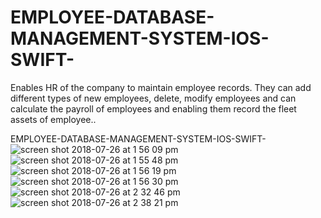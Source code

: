 # EMPLOYEE-DATABASE-MANAGEMENT-SYSTEM-IOS-SWIFT-

Enables HR of the company to maintain employee records. They can add different types of new employees, delete, modify employees and can calculate the payroll of employees and enabling them record the fleet assets of employee.. 



EMPLOYEE-DATABASE-MANAGEMENT-SYSTEM-IOS-SWIFT-
![screen shot 2018-07-26 at 1 56 09 pm](https://user-images.githubusercontent.com/39009985/43281418-9f1bf8e0-90e1-11e8-97bc-7fd186e47c9e.png)
![screen shot 2018-07-26 at 1 55 48 pm](https://user-images.githubusercontent.com/39009985/43281419-9f31690a-90e1-11e8-8a68-a5096d055e9d.png)
![screen shot 2018-07-26 at 1 56 19 pm](https://user-images.githubusercontent.com/39009985/43281420-9f3fec82-90e1-11e8-8dc9-c38cd44c8485.png)
![screen shot 2018-07-26 at 1 56 30 pm](https://user-images.githubusercontent.com/39009985/43281421-9f4ed79c-90e1-11e8-90e8-0a41e65099ff.png)
![screen shot 2018-07-26 at 2 32 46 pm](https://user-images.githubusercontent.com/39009985/43281422-9f5cd9be-90e1-11e8-8017-ff5b80c1387f.png)
![screen shot 2018-07-26 at 2 38 21 pm](https://user-images.githubusercontent.com/39009985/43281423-9f682e4a-90e1-11e8-83e1-9ac3b1366ab8.png)
